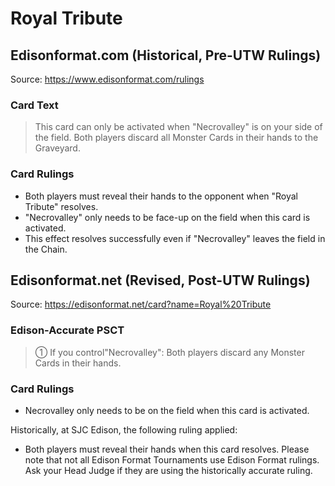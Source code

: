 # Royal Tribute

## Edisonformat.com (Historical, Pre-UTW Rulings)

Source: https://www.edisonformat.com/rulings

### Card Text

> This card can only be activated when "Necrovalley" is on your side of the field. Both players discard all Monster Cards in their hands to the Graveyard.

### Card Rulings

*   Both players must reveal their hands to the opponent when "Royal Tribute" resolves.
*   "Necrovalley" only needs to be face-up on the field when this card is activated.
*   This effect resolves successfully even if "Necrovalley" leaves the field in the Chain.

## Edisonformat.net (Revised, Post-UTW Rulings)

Source: https://edisonformat.net/card?name=Royal%20Tribute

### Edison-Accurate PSCT

> ① If you control"Necrovalley": Both players discard any Monster Cards in their hands.

### Card Rulings

*   Necrovalley only needs to be on the field when this card is activated.

Historically, at SJC Edison, the following ruling applied:
*   Both players must reveal their hands when this card resolves.
Please note that not all Edison Format Tournaments use Edison Format rulings.
Ask your Head Judge if they are using the historically accurate ruling.
            